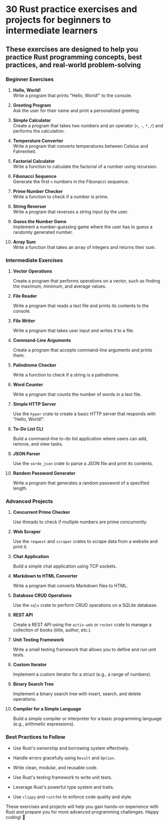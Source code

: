 # **30 Rust practice exercises and projects** for beginners to intermediate learners

## These exercises are designed to help you practice Rust programming concepts, best practices, and real-world problem-solving

### **Beginner Exercises**

1. **Hello, World!**  
   Write a program that prints "Hello, World!" to the console.

2. **Greeting Program**  
   Ask the user for their name and print a personalized greeting.

3. **Simple Calculator**  
   Create a program that takes two numbers and an operator (`+`, `-`, `*`, `/`) and performs the calculation.

4. **Temperature Converter**  
   Write a program that converts temperatures between Celsius and Fahrenheit.

5. **Factorial Calculator**  
   Write a function to calculate the factorial of a number using recursion.

6. **Fibonacci Sequence**  
   Generate the first `n` numbers in the Fibonacci sequence.

7. **Prime Number Checker**  
   Write a function to check if a number is prime.

8. **String Reverser**  
   Write a program that reverses a string input by the user.

9. **Guess the Number Game**  
   Implement a number-guessing game where the user has to guess a randomly generated number.

10. **Array Sum**  
    Write a function that takes an array of integers and returns their sum.

### **Intermediate Exercises**

1. **Vector Operations**  

    Create a program that performs operations on a vector, such as finding the maximum, minimum, and average values.

2. **File Reader**  

    Write a program that reads a text file and prints its contents to the console.

3. **File Writer**  

    Write a program that takes user input and writes it to a file.

4. **Command-Line Arguments**  

    Create a program that accepts command-line arguments and prints them.

5. **Palindrome Checker**  

    Write a function to check if a string is a palindrome.

6. **Word Counter**  

    Write a program that counts the number of words in a text file.

7. **Simple HTTP Server**  

    Use the `hyper` crate to create a basic HTTP server that responds with "Hello, World!".

8. **To-Do List CLI**  

    Build a command-line to-do list application where users can add, remove, and view tasks.

9. **JSON Parser**  

    Use the `serde_json` crate to parse a JSON file and print its contents.

10. **Random Password Generator**  

    Write a program that generates a random password of a specified length.

### **Advanced Projects**

1. **Concurrent Prime Checker**  

    Use threads to check if multiple numbers are prime concurrently.

2. **Web Scraper**  

    Use the `reqwest` and `scraper` crates to scrape data from a website and print it.

3. **Chat Application**  

    Build a simple chat application using TCP sockets.

4. **Markdown to HTML Converter**  

    Write a program that converts Markdown files to HTML.

5. **Database CRUD Operations**  

    Use the `sqlx` crate to perform CRUD operations on a SQLite database.

6. **REST API**  

    Create a REST API using the `actix-web` or `rocket` crate to manage a collection of books (title, author, etc.).

7. **Unit Testing Framework**  

    Write a small testing framework that allows you to define and run unit tests.

8. **Custom Iterator**  

    Implement a custom iterator for a struct (e.g., a range of numbers).

9. **Binary Search Tree**  

    Implement a binary search tree with insert, search, and delete operations.

10. **Compiler for a Simple Language**  

    Build a simple compiler or interpreter for a basic programming language (e.g., arithmetic expressions).

### **Best Practices to Follow**

- Use Rust's ownership and borrowing system effectively.

- Handle errors gracefully using `Result` and `Option`.

- Write clean, modular, and reusable code.

- Use Rust's testing framework to write unit tests.

- Leverage Rust's powerful type system and traits.

- Use `clippy` and `rustfmt` to enforce code quality and style.

These exercises and projects will help you gain hands-on experience with Rust and prepare you for more advanced programming challenges. Happy coding! 🚀
